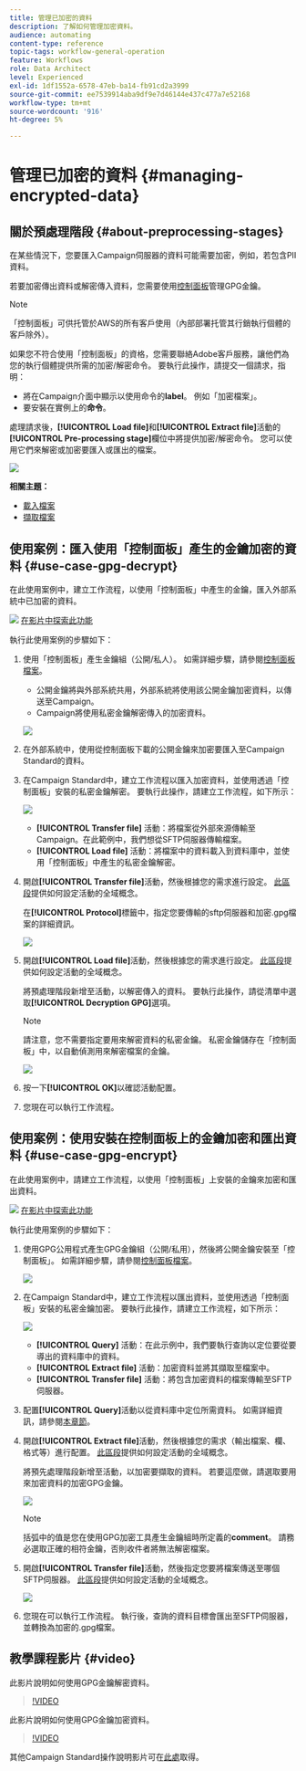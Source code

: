```yaml
---
title: 管理已加密的資料
description: 了解如何管理加密資料。
audience: automating
content-type: reference
topic-tags: workflow-general-operation
feature: Workflows
role: Data Architect
level: Experienced
exl-id: 1df1552a-6578-47eb-ba14-fb91cd2a3999
source-git-commit: ee7539914aba9df9e7d46144e437c477a7e52168
workflow-type: tm+mt
source-wordcount: '916'
ht-degree: 5%

---
```


# 管理已加密的資料 {#managing-encrypted-data}

## 關於預處理階段 {#about-preprocessing-stages}

在某些情況下，您要匯入Campaign伺服器的資料可能需要加密，例如，若包含PII資料。

若要加密傳出資料或解密傳入資料，您需要使用[控制面板](https://experienceleague.adobe.com/docs/control-panel/using/instances-settings/gpg-keys-management.html?lang=zh-Hant)管理GPG金鑰。

>[!NOTE]
>
>「控制面板」可供托管於AWS的所有客戶使用（內部部署托管其行銷執行個體的客戶除外）。

如果您不符合使用「控制面板」的資格，您需要聯絡Adobe客戶服務，讓他們為您的執行個體提供所需的加密/解密命令。 要執行此操作，請提交一個請求，指明：

* 將在Campaign介面中顯示以使用命令的&#x200B;**label**。 例如「加密檔案」。
* 要安裝在實例上的&#x200B;**命令**。

處理請求後，**[!UICONTROL Load file]**&#x200B;和&#x200B;**[!UICONTROL Extract file]**&#x200B;活動的&#x200B;**[!UICONTROL Pre-processing stage]**&#x200B;欄位中將提供加密/解密命令。 您可以使用它們來解密或加密要匯入或匯出的檔案。

![](assets/preprocessing-encryption.png)

**相關主題：**

* [載入檔案](../../automating/using/load-file.md)
* [擷取檔案](../../automating/using/extract-file.md)

## 使用案例：匯入使用「控制面板」產生的金鑰加密的資料 {#use-case-gpg-decrypt}

在此使用案例中，建立工作流程，以使用「控制面板」中產生的金鑰，匯入外部系統中已加密的資料。

![](assets/do-not-localize/how-to-video.png) [在影片中探索此功能](#video)

執行此使用案例的步驟如下：

1. 使用「控制面板」產生金鑰組（公開/私人）。 如需詳細步驟，請參閱[控制面板檔案](https://experienceleague.adobe.com/docs/control-panel/using/instances-settings/gpg-keys-management.html#decrypting-data)。

   * 公開金鑰將與外部系統共用，外部系統將使用該公開金鑰加密資料，以傳送至Campaign。
   * Campaign將使用私密金鑰解密傳入的加密資料。

   ![](assets/gpg_generate.png)

1. 在外部系統中，使用從控制面板下載的公開金鑰來加密要匯入至Campaign Standard的資料。

1. 在Campaign Standard中，建立工作流程以匯入加密資料，並使用透過「控制面板」安裝的私密金鑰解密。 要執行此操作，請建立工作流程，如下所示：

   ![](assets/gpg_workflow.png)

   * **[!UICONTROL Transfer file]** 活動：將檔案從外部來源傳輸至Campaign。在此範例中，我們想從SFTP伺服器傳輸檔案。
   * **[!UICONTROL Load file]** 活動：將檔案中的資料載入到資料庫中，並使用「控制面板」中產生的私密金鑰解密。

1. 開啟&#x200B;**[!UICONTROL Transfer file]**&#x200B;活動，然後根據您的需求進行設定。 [此區段](../../automating/using/load-file.md)提供如何設定活動的全域概念。

   在&#x200B;**[!UICONTROL Protocol]**&#x200B;標籤中，指定您要傳輸的sftp伺服器和加密.gpg檔案的詳細資訊。

   ![](assets/gpg_transfer.png)

1. 開啟&#x200B;**[!UICONTROL Load file]**&#x200B;活動，然後根據您的需求進行設定。 [此區段](../../automating/using/load-file.md)提供如何設定活動的全域概念。

   將預處理階段新增至活動，以解密傳入的資料。 要執行此操作，請從清單中選取&#x200B;**[!UICONTROL Decryption GPG]**&#x200B;選項。

   >[!NOTE]
   >
   >請注意，您不需要指定要用來解密資料的私密金鑰。 私密金鑰儲存在「控制面板」中，以自動偵測用來解密檔案的金鑰。

   ![](assets/gpg_load.png)

1. 按一下&#x200B;**[!UICONTROL OK]**&#x200B;以確認活動配置。

1. 您現在可以執行工作流程。

## 使用案例：使用安裝在控制面板上的金鑰加密和匯出資料 {#use-case-gpg-encrypt}

在此使用案例中，請建立工作流程，以使用「控制面板」上安裝的金鑰來加密和匯出資料。

![](assets/do-not-localize/how-to-video.png) [在影片中探索此功能](#video)

執行此使用案例的步驟如下：

1. 使用GPG公用程式產生GPG金鑰組（公開/私用），然後將公開金鑰安裝至「控制面板」。 如需詳細步驟，請參閱[控制面板檔案](https://experienceleague.adobe.com/docs/control-panel/using/instances-settings/gpg-keys-management.html#encrypting-data)。

   ![](assets/gpg_install.png)

1. 在Campaign Standard中，建立工作流程以匯出資料，並使用透過「控制面板」安裝的私密金鑰加密。 要執行此操作，請建立工作流程，如下所示：

   ![](assets/gpg-workflow-export.png)

   * **[!UICONTROL Query]** 活動：在此示例中，我們要執行查詢以定位要從要導出的資料庫中的資料。
   * **[!UICONTROL Extract file]** 活動：加密資料並將其擷取至檔案中。
   * **[!UICONTROL Transfer file]** 活動：將包含加密資料的檔案傳輸至SFTP伺服器。

1. 配置&#x200B;**[!UICONTROL Query]**&#x200B;活動以從資料庫中定位所需資料。 如需詳細資訊，請參閱[本章節](../../automating/using/query.md)。

1. 開啟&#x200B;**[!UICONTROL Extract file]**&#x200B;活動，然後根據您的需求（輸出檔案、欄、格式等）進行配置。 [此區段](../../automating/using/extract-file.md)提供如何設定活動的全域概念。

   將預先處理階段新增至活動，以加密要擷取的資料。 若要這麼做，請選取要用來加密資料的加密GPG金鑰。

   ![](assets/gpg-extract-stage.png)

   >[!NOTE]
   >
   >括弧中的值是您在使用GPG加密工具產生金鑰組時所定義的&#x200B;**comment**。 請務必選取正確的相符金鑰，否則收件者將無法解密檔案。

1. 開啟&#x200B;**[!UICONTROL Transfer file]**&#x200B;活動，然後指定您要將檔案傳送至哪個SFTP伺服器。 [此區段](../../automating/using/transfer-file.md)提供如何設定活動的全域概念。

   ![](assets/gpg-transfer-encrypt.png)

1. 您現在可以執行工作流程。 執行後，查詢的資料目標會匯出至SFTP伺服器，並轉換為加密的.gpg檔案。

## 教學課程影片 {#video}

此影片說明如何使用GPG金鑰解密資料。

>[!VIDEO](https://video.tv.adobe.com/v/35753?quality=12)

此影片說明如何使用GPG金鑰加密資料。

>[!VIDEO](https://video.tv.adobe.com/v/36380?quality=12)

其他Campaign Standard操作說明影片可在[此處](https://experienceleague.adobe.com/docs/campaign-standard-learn/tutorials/overview.html?lang=zh-Hant)取得。
